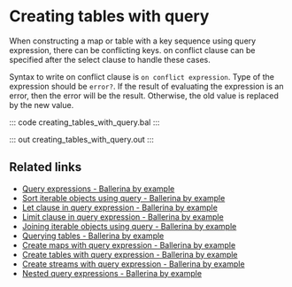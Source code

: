 # Creating tables with query

When constructing a map or table with a key sequence using query expression,  there can be conflicting keys. on conflict clause can be specified after the select clause to handle these cases.

Syntax to write on conflict clause is `on conflict expression`. Type of the expression should be `error?`. If the result of evaluating the expression is an error, then the error will be the result. Otherwise, the old value is replaced by the new value.

::: code creating_tables_with_query.bal :::

::: out creating_tables_with_query.out :::

## Related links
- [Query expressions - Ballerina by example](https://ballerina.io/learn/by-example/query-expressions)
- [Sort iterable objects using query - Ballerina by example](https://ballerina.io/learn/by-example/sort-iterable-objects)
- [Let clause in query expression - Ballerina by example](https://ballerina.io/learn/by-example/let-clause)
- [Limit clause in query expression - Ballerina by example](https://ballerina.io/learn/by-example/limit-clause)
- [Joining iterable objects using query - Ballerina by example](https://ballerina.io/learn/by-example/joining-iterable-objects)
- [Querying tables - Ballerina by example](https://ballerina.io/learn/by-example/querying-tables)
- [Create maps with query expression - Ballerina by example](https://ballerina.io/learn/by-example/create-maps-with-query)
- [Create tables with query expression - Ballerina by example](https://ballerina.io/learn/by-example/create-tables-with-query)
- [Create streams with query expression - Ballerina by example](https://ballerina.io/learn/by-example/create-streams-with-query)
- [Nested query expressions - Ballerina by example](https://ballerina.io/learn/by-example/nested-query-expressions)
